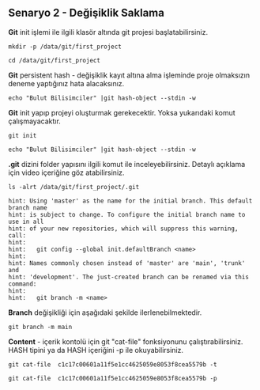 ## Senaryo 2 - Değişiklik Saklama

**Git** init işlemi ile ilgili klasör altında git projesi başlatabilirsiniz. 
```
mkdir -p /data/git/first_project
```
```
cd /data/git/first_project
```

**Git** persistent hash - değişiklik kayıt altına alma işleminde proje olmaksızın deneme yaptığınız hata alacaksınız. 
```
echo "Bulut Bilisimciler" |git hash-object --stdin -w
```
**Git** init yapıp projeyi oluşturmak gerekecektir. Yoksa yukarıdaki komut çalışmayacaktır.
```
git init
```
```
echo "Bulut Bilisimciler" |git hash-object --stdin -w
```

**.git** dizini folder yapısını ilgili komut ile inceleyebilirsiniz. Detaylı açıklama için video içeriğine göz atabilirsiniz. 
```
ls -alrt /data/git/first_project/.git
```
```
hint: Using 'master' as the name for the initial branch. This default branch name
hint: is subject to change. To configure the initial branch name to use in all
hint: of your new repositories, which will suppress this warning, call:
hint: 
hint:   git config --global init.defaultBranch <name>
hint: 
hint: Names commonly chosen instead of 'master' are 'main', 'trunk' and
hint: 'development'. The just-created branch can be renamed via this command:
hint: 
hint:   git branch -m <name>
```
**Branch** değişikliği için aşağıdaki şekilde ilerlenebilmektedir. 
```
git branch -m main
```
**Content** - içerik kontolü için git "cat-file" fonksiyonunu çalıştırabilirsiniz. HASH tipini ya da HASH içeriğini -p ile okuyabilirsiniz. 
```
git cat-file  c1c17c00601a11f5e1cc4625059e8053f8cea5579b -t 
```
```
git cat-file  c1c17c00601a11f5e1cc4625059e8053f8cea5579b -p
